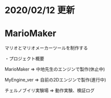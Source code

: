 # 2020/02/12 更新
# MarioMaker
マリオとマリオメーカーツールを制作する

・プロジェクト概要

MarioMaker => 中地先生のエンジンで製作(休止中)

MyEngine_ver => 自前の2Dエンジンで製作(進行中)

チェルノブイリ実験場 => 動作実験、検証ログ
